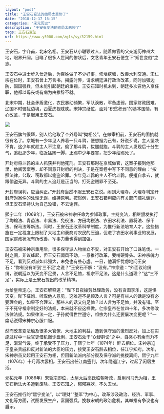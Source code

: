 ```yaml
---
layout: "post"
title: "王安石变法的结局太悲惨了"
date: "2018-12-17 16:15"
categories: "宋元历史"
description: "王安石变法的结局太悲惨了"
tags: 王安石变法
url: https://www.y5000.com/zgls/sy/32159.html
---
```






王安石，字介甫，北宋名相。王安石从小聪颖过人，随着做官的父亲游历神州大地，眼界开阔。目睹了很多人世间的惨状后，文艺青年王安石便立下“矫世变俗”之志。

王安石中进士步入仕途后，为百姓做了不少好事，修堰挖塘，改善水利交通。宋仁宗在位时，王安石曾上万言书，揭露时弊，请求朝廷进行政治改革，同时加强边防，固国强兵，但未能引起朝廷的重视。王安石知时机未到，朝廷多次召他入京任职，他都以母丧或有病为由推辞不就。

北宋中期，社会矛盾激化，农民暴动频繁，军队涣散，军备虚弱，国家财政困难。辽国不时骚扰边境，西夏虎视眈眈。宋神宗继位，面对“积贫积弱”的基本国情，有心改革，于是起用王安石。

![](https://img.y5000.com/uploads/allimg/180824/8-1PR410504OE.jpg)

王安石脾气很犟，别人给他取了个外号叫“拗相公”。在做宰相前，王安石的固执就很有名了。京城有一少年见人养着一只斗鹑，便想据为己有，好说歹说，主人坚决不肯。这少年就趁主人不注意，偷了那斗鹑，拔腿就跑。斗鹑的主人发现后十分生气，追赶那少年，临近猛踢一脚，正踢中少年要害，把少年给踢死了。

开封府将斗鹑的主人抓获并判他死刑。王安石那时在京城做官，这案子报到他那里，他阅罢案卷，却不同意开封府的判决，于是在案卷中写下不同意的理由：“按照法律，公取、窃取都以偷盗论罪。少年见斗鹑的主人不给斗鹑，便擅自拿去，就跟偷盗无异。斗鹑的主人追赶是正当的，打死盗贼罪不至死。

开封府误判，应当纠正。”开封府当然不服王安石之说。闹到大理寺，大理寺判定开封府对案件的处理无误，维持原判。按惯例，王安石错判应向有关部门赔礼谢罪。但王安石坚持认为自己没错，不去谢罪。

熙宁二年（1069年），王安石被宋神宗任命为参知政事，主持变法，相继颁发执行了均输法、青苗法、市易法、免役法、方田均税法、农田水利法、置将法、保甲法、保马法等新法。同时，王安石还改革科举制度，为推行新法培育人才。这些措施在一定程度上限制了大地主和豪商对农民的压迫，促进了农田水利事业的发展，国家财政状况有所改善，军事力量也得到加强。

王安石被宋神宗重用后，很多保守派人物坐立不安，对王安石开始了口诛笔伐。一时之间，非议蜂起，但王安石闻风不动，一意推行改革，要啃硬骨头。宋神宗魄力不足，看到反对派如此强大，未免也有些心虚。一日，他满怀忧虑地问王安石：“你有没有听到‘三不足’之说？”王安石不解：“没有。”神宗道：“外面议论纷纷，说朝廷以为天变不足畏，人言不足恤，祖宗不足法，这是什么道理？”这“三不足”，实际上是王安石提出的改革精神。

为给皇帝定心，王安石解释道：“陛下日夜操劳处理政务，没有贪图享乐，这是惧天变。陛下征询、听取他人意见，这难道不是顾及人言？可是有些人的话是没有必要理会的，如果不合理义，那些人的话又何足恤？以人言为不足恤，并没有错。至于不死守祖宗制定好的法规，本来就不应这样做。仁宗皇帝在位四十年，多次修改法律法规。如果律法一定，子孙就得世世遵守，祖宗为什么还要屡次变更呢？”一席话说得宋神宗心服口服。

然而改革变法触及很多大官僚、大地主的利益，遭到保守派的激烈反对。加上在实施过程中一些官吏借机敲诈盘剥，王安石处于“众疑群谤”之中，自感心有余而力不足，渐渐气馁，终于承受不了压力，于熙宁七年（1074年）辞去相位。宋神宗迫于皇亲贵戚和反对新法的大臣的压力，接受王安石辞去相位，任江宁知府。次年，宋神宗虽又起用王安石为相，但因新法派内部分裂及保守派的挑拨离间，熙宁九年（1076年）十月再次罢相。王安石出任江南签判，次年隐退江宁，过起了闲居生活。

元祐元年（1086年）宋哲宗即位，太皇太后高氏临朝听政，启用司马光为相，王安石新法大多遭到废除。王安石知之，郁郁寡欢，不久去世。

王安石推行的“熙宁变法”，以“理财”“整军”为中心，改革涉及政治、经济、军事、文化等方面，试图发展生产，富国强兵，挽救宋朝的政治危机，其举措有争议也有启示。
